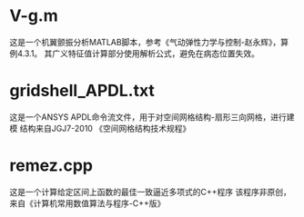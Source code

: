 # V-g.m
这是一个机翼颤振分析MATLAB脚本，参考《气动弹性力学与控制-赵永辉》，算例4.3.1。
其广义特征值计算部分使用解析公式，避免在病态位置失效。
# gridshell_APDL.txt
这是一个ANSYS APDL命令流文件，用于对空间网格结构-扇形三向网格，进行建模
结构来自JGJ7-2010 《空间网格结构技术规程》
# remez.cpp
这是一个计算给定区间上函数的最佳一致逼近多项式的C++程序
该程序非原创，来自《计算机常用数值算法与程序-C++版》
